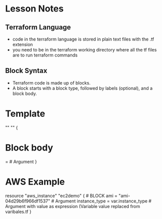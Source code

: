 # Lesson Notes

## Terraform Language 

- code in the terraform language is stored in plain text files with the .tf extension
- you need to be in the terraform working directory where all the tf files are to run terraform commands

## Block Syntax

- Terraform code is made up of blocks.
- A block starts with a block type, followed by labels (optional), and a block body.

# Template
<BLOCK TYPE> "<BLOCK LABEL>" "<BLOCK LABEL>"   {
  # Block body
  <IDENTIFIER> = <EXPRESSION> # Argument
}

# AWS Example
resource "aws_instance" "ec2demo" { # BLOCK
  ami           = "ami-04d29b6f966df1537" # Argument
  instance_type = var.instance_type # Argument with value as expression (Variable value replaced from varibales.tf
}

